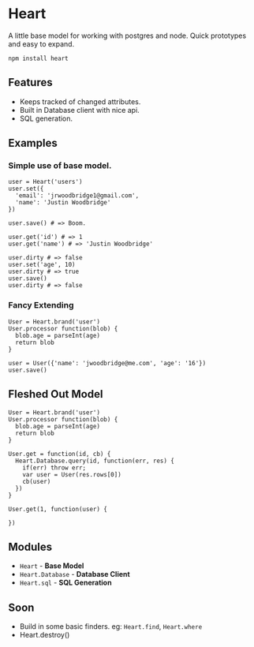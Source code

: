 # Heart

A little base model for working with postgres and node.  Quick prototypes and easy to expand.

    npm install heart


## Features

* Keeps tracked of changed attributes.
* Built in Database client with nice api.
* SQL generation.

## Examples

### Simple use of base model.

    user = Heart('users')
    user.set({
      'email': 'jrwoodbridge1@gmail.com',
      'name': 'Justin Woodbridge'
    })

    user.save() # => Boom.

    user.get('id') # => 1
    user.get('name') # => 'Justin Woodbridge'

    user.dirty # => false
    user.set('age', 10)
    user.dirty # => true
    user.save()
    user.dirty # => false

### Fancy Extending

    User = Heart.brand('user')
    User.processor function(blob) {
      blob.age = parseInt(age)
      return blob
    }

    user = User({'name': 'jwoodbridge@me.com', 'age': '16'})
    user.save()

## Fleshed Out Model

    User = Heart.brand('user')
    User.processor function(blob) {
      blob.age = parseInt(age)
      return blob
    }

    User.get = function(id, cb) {
      Heart.Database.query(id, function(err, res) {
        if(err) throw err;
        var user = User(res.rows[0])
        cb(user)
      })
    }

    User.get(1, function(user) {

    })



## Modules
* `Heart` - **Base Model**
* `Heart.Database` - **Database Client**
* `Heart.sql` - **SQL Generation**

## Soon

* Build in some basic finders. eg: `Heart.find`, `Heart.where`
* Heart.destroy()